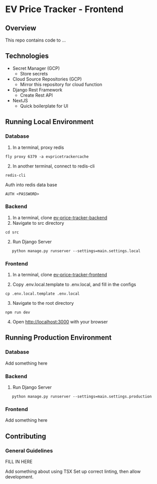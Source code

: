 # EV Price Tracker - Frontend

## Overview

This repo contains code to ...

## Technologies

- Secret Manager (GCP)
  - Store secrets
- Cloud Source Repositories (GCP)
  - Mirror this repository for cloud function
- Django Rest Framework
  - Create Rest API
- NextJS
  - Quick boilerplate for UI

## Running Local Environment

### Database

1. In a terminal, proxy redis

```Shell
fly proxy 6379 -a evpricetrackercache
```

2. In another terminal, connect to redis-cli

```Shell
redis-cli
```

Auth into redis data base

```Shell
AUTH <PASSWORD>
```

### Backend

1. In a terminal, clone [ev-price-tracker-backend](https://github.com/issaloo/ev-price-tracker-backend)
2. Navigate to src directory

```Shell
cd src
```

2. Run Django Server

```Shell
   python manage.py runserver --settings=main.settings.local
```

### Frontend

1. In a terminal, clone [ev-price-tracker-frontend](https://github.com/issaloo/ev-price-tracker-frontend)

2. Copy .env.local.template to .env.local, and fill in the configs

```Shell
cp .env.local.template .env.local
```

3. Navigate to the root directory

```Shell
npm run dev
```

4. Open [http://localhost:3000](http://localhost:3000) with your browser

## Running Production Environment

### Database

Add something here

### Backend

1. Run Django Server

```Shell
   python manage.py runserver --settings=main.settings.production
```

### Frontend

Add something here

## Contributing

### General Guidelines

FILL IN HERE

Add something about using TSX
Set up correct linting, then allow development.
